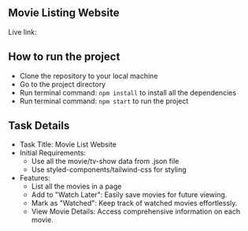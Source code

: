 ## Movie Listing Website
[](https://github.com/shalfi-sabit/movie-list-app/assets/167965126/86eb94b3-ffa1-4c0c-a722-3a2bab075f6f)
Live link: [](https://movie-list-app-shalfisabit.netlify.app/) 

## How to run the project
- Clone the repository to your local machine
- Go to the project directory
- Run terminal command: `npm install` to install all the dependencies
- Run terminal command: `npm start` to run the project 

## Task Details 
- Task Title: Movie List Website
- Initial Requirements:
  - Use all the movie/tv-show data from .json file
  - Use styled-components/tailwind-css for styling
- Features:
   - List all the movies in a page
   - Add to "Watch Later": Easily save movies for future viewing.
   - Mark as "Watched": Keep track of watched movies effortlessly.
   - View Movie Details: Access comprehensive information on each movie.
